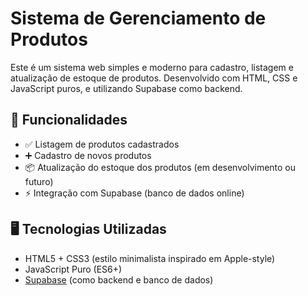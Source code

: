 # Sistema de Gerenciamento de Produtos

Este é um sistema web simples e moderno para cadastro, listagem e atualização de estoque de produtos. Desenvolvido com HTML, CSS e JavaScript puros, e utilizando Supabase como backend.

## 🧩 Funcionalidades

- ✅ Listagem de produtos cadastrados
- ➕ Cadastro de novos produtos
- 📦 Atualização do estoque dos produtos (em desenvolvimento ou futuro)
- ⚡ Integração com Supabase (banco de dados online)

## 🖥️ Tecnologias Utilizadas

- HTML5 + CSS3 (estilo minimalista inspirado em Apple-style)
- JavaScript Puro (ES6+)
- [Supabase](https://supabase.com/) (como backend e banco de dados)
